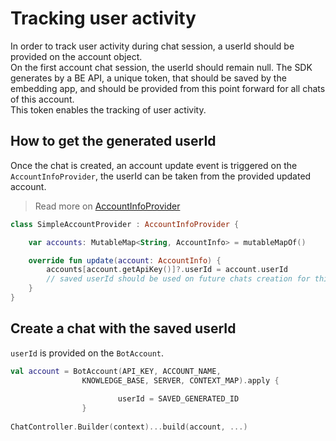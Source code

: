 # Tracking user activity
In order to track user activity during chat session, a userId should be provided on the account object.   
On the first account chat session, the userId should remain null. The SDK generates by a BE API, a unique token, that should be saved by the embedding app, and should be provided from this point forward for all chats of this account.   
This token enables the tracking of user activity.

## How to get the generated userId
Once the chat is created, an account update event is triggered on the `AccountInfoProvider`, the userId can be taken from the provided updated account.
> Read more on [AccountInfoProvider](./android-AccountInfoProvider.md)

```kotlin
class SimpleAccountProvider : AccountInfoProvider {

    var accounts: MutableMap<String, AccountInfo> = mutableMapOf()

    override fun update(account: AccountInfo) {
        accounts[account.getApiKey()]?.userId = account.userId
        // saved userId should be used on future chats creation for this account
    }
}
```

## Create a chat with the saved userId

`userId` is provided on the `BotAccount`.
```kotlin
val account = BotAccount(API_KEY, ACCOUNT_NAME,
                KNOWLEDGE_BASE, SERVER, CONTEXT_MAP).apply {
                        
                        userId = SAVED_GENERATED_ID
                } 
                
ChatController.Builder(context)...build(account, ...)
```

